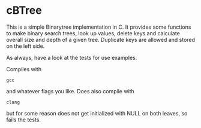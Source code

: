 # cBTree

This is a simple Binarytree implementation in C. It provides some functions to
make binary search trees, look up values, delete keys and calculate overall
size and depth of a given tree. Duplicate keys are allowed and stored on the
left side.

As always, have a look at the tests for use examples.

Compiles with

    gcc

and whatever flags you like. Does also compile with

    clang

but for some reason does not get initialized with NULL on both leaves, so fails
the tests.

